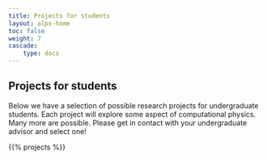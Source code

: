 ```yaml
---
title: Projects for students
layout: alps-home
toc: false
weight: 7
cascade:
    type: docs
---
```


## Projects for students
Below we have a selection of possible research projects for undergraduate students. Each project will explore some aspect of computational physics. Many more are possible. Please get in contact with your undergraduate advisor and select one!

{{% projects %}}

